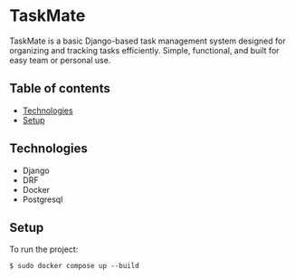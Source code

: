 # TaskMate
TaskMate is a basic Django-based task management system designed for organizing and tracking tasks efficiently. Simple, functional, and built for easy team or personal use.

## Table of contents
* [Technologies](#technologies)
* [Setup](#setup)

## Technologies
* Django
* DRF
* Docker
* Postgresql

## Setup
To run the project:
```
$ sudo docker compose up --build
```
